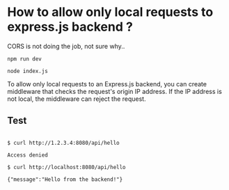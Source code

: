 # How to allow only local requests to express.js backend ?

CORS is not doing the job, not sure why..

```
npm run dev

node index.js
```

To allow only local requests to an Express.js backend, you can create middleware that checks the request's origin IP address. If the IP address is not local, the middleware can reject the request. 

## Test

```

$ curl http://1.2.3.4:8080/api/hello

Access denied

$ curl http://localhost:8080/api/hello

{"message":"Hello from the backend!"}

```

